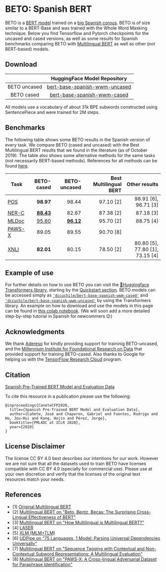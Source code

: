 # BETO: Spanish BERT

BETO is a [BERT model](https://github.com/google-research/bert) trained on a [big Spanish corpus](https://github.com/josecannete/spanish-corpora). BETO is of size similar to a BERT-Base and was trained with the Whole Word Masking technique. Below you find Tensorflow and Pytorch checkpoints for the uncased and cased versions, as well as some results for Spanish benchmarks comparing BETO with [Multilingual BERT](https://github.com/google-research/bert/blob/master/multilingual.md) as well as other (not BERT-based) models.

## Download

|              |                  HuggingFace Model Repository                  |
|:------------:|:--------------------------------------------------------------:|
| BETO uncased | [bert-base-spanish-wwm-uncased](https://huggingface.co/dccuchile/bert-base-spanish-wwm-uncased) |
|  BETO cased  |  [bert-base-spanish-wwm-cased](https://huggingface.co/dccuchile/bert-base-spanish-wwm-cased)  |

All models use a vocabulary of about 31k BPE subwords constructed using SentencePiece and were trained for 2M steps. 

## Benchmarks

The following table shows some BETO results in the Spanish version of every task. 
We compare BETO (cased and uncased) with the Best Multilingual BERT results that 
we found in the literature (as of October 2019). 
The table also shows some alternative methods for the same tasks (not necessarily BERT-based methods).
References for all methods can be found [here](#references).

|Task   | BETO-cased    | BETO-uncased  | Best Multilingual BERT    | Other results                  |
|-------|--------------:|--------------:|--------------------------:|-------------------------------:|
|[POS](https://lindat.mff.cuni.cz/repository/xmlui/handle/11234/1-1827)    | **98.97**     | 98.44     | 97.10 [2]                 | 98.91 [6], 96.71 [3]           |
|[NER-C](https://www.kaggle.com/nltkdata/conll-corpora)  | [**88.43**](https://github.com/gchaperon/beto-benchmarks/blob/master/conll2002/dev_results_beto-cased_conll2002.txt)         | 82.67         | 87.38 [2]                 | 87.18 [3]                      |
|[MLDoc](https://github.com/facebookresearch/MLDoc)  | [95.60](https://github.com/gchaperon/beto-benchmarks/blob/master/MLDoc/dev_results_beto-cased_mldoc.txt)        | [**96.12**](https://github.com/gchaperon/beto-benchmarks/blob/master/MLDoc/dev_results_beto-uncased_mldoc.txt)     | 95.70 [2]                 | 88.75 [4]                      |
|[PAWS-X](https://github.com/google-research-datasets/paws/tree/master/pawsx) | 89.05         | 89.55         | 90.70 [8]                 |
|[XNLI](https://github.com/facebookresearch/XNLI)   | **82.01**         | 80.15     | 78.50 [2]                 | 80.80 [5], 77.80 [1], 73.15 [4]|

## Example of use

For further details on how to use BETO you can visit the [🤗Huggingface Transformers library](https://github.com/huggingface/transformers), starting by the [Quickstart section](https://huggingface.co/transformers/quickstart.html). 
BETO models can be accessed simply as [`'dccuchile/bert-base-spanish-wwm-cased'`](https://huggingface.co/dccuchile/bert-base-spanish-wwm-cased) and [`'dccuchile/bert-base-spanish-wwm-uncased'`](https://huggingface.co/dccuchile/bert-base-spanish-wwm-uncased) by using the Transformers library. 
An example on how to download and use the models in this page can be found in [this colab notebook](https://colab.research.google.com/drive/1uRwg4UmPgYIqGYY4gW_Nsw9782GFJbPt).
(We will soon add a more detailed step-by-step tutorial in Spanish for newcommers 😉) 


## Acknowledgments

We thank [Adereso](https://www.adere.so/) for kindly providing support for traininig BETO-uncased, and the [Millennium Institute for Foundational Research on Data](https://imfd.cl/en/)
that provided support for training BETO-cased. Also thanks to Google for helping us with the [TensorFlow Research Cloud](https://www.tensorflow.org/tfrc) program.

## Citation

[Spanish Pre-Trained BERT Model and Evaluation Data](https://arxiv.org/abs/2308.02976)

To cite this resource in a publication please use the following:

```
@inproceedings{CaneteCFP2020,
  title={Spanish Pre-Trained BERT Model and Evaluation Data},
  author={Cañete, José and Chaperon, Gabriel and Fuentes, Rodrigo and Ho, Jou-Hui and Kang, Hojin and Pérez, Jorge},
  booktitle={PML4DC at ICLR 2020},
  year={2020}
}
```


## License Disclaimer
The license CC BY 4.0 best describes our intentions for our work. However we are not sure that all the datasets used to train BETO have licenses compatible with CC BY 4.0 (specially for commercial use). Please use at your own discretion and verify that the licenses of the original text resources match your needs.


## References

* [1] [Original Multilingual BERT](https://github.com/google-research/bert/blob/master/multilingual.md)
* [2] [Multilingual BERT on "Beto, Bentz, Becas: The Surprising Cross-Lingual Effectiveness of BERT"](https://arxiv.org/pdf/1904.09077.pdf)
* [3] [Multilingual BERT on "How Multilingual is Multilingual BERT?"](https://arxiv.org/pdf/1906.01502.pdf)
* [4] [LASER](https://arxiv.org/abs/1812.10464)
* [5] [XLM (MLM+TLM)](https://arxiv.org/pdf/1901.07291.pdf)
* [6] [UDPipe on "75 Languages, 1 Model: Parsing Universal Dependencies Universally"](https://arxiv.org/pdf/1904.02099.pdf)
* [7] [Multilingual BERT on "Sequence Tagging with Contextual and Non-Contextual Subword Representations: A Multilingual Evaluation"](https://arxiv.org/pdf/1906.01569.pdf)
* [8] [Multilingual BERT on "PAWS-X: A Cross-lingual Adversarial Dataset for Paraphrase Identification"](https://arxiv.org/abs/1908.11828)
